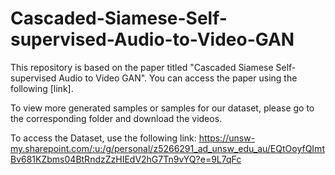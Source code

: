# Cascaded-Siamese-Self-supervised-Audio-to-Video-GAN
This repository is based on the paper titled "Cascaded Siamese Self-supervised Audio to Video GAN". You can access the paper using the following [link].

To view more generated samples or samples for our dataset, please go to the corresponding folder and download the videos.

To access the Dataset, use the following link: https://unsw-my.sharepoint.com/:u:/g/personal/z5266291_ad_unsw_edu_au/EQtOoyfQImtBv681KZbms04BtRndzZzHIEdV2hG7Tn9vYQ?e=9L7qFc






